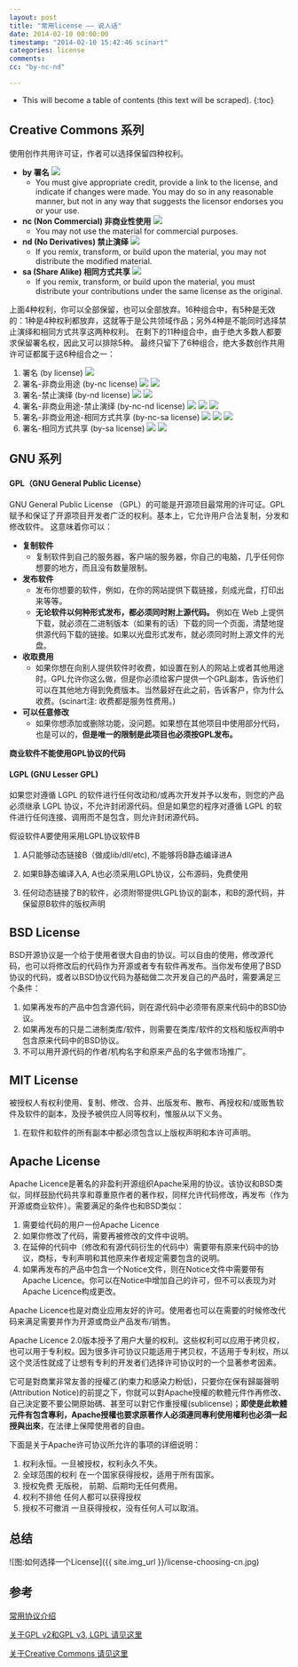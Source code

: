 ```yaml
---
layout: post
title: "常用license —— 说人话"
date: 2014-02-10 00:00:00
timestamp: "2014-02-10 15:42:46 scinart"
categories: license
comments:
cc: "by-nc-nd"

---
```


* This will become a table of contents (this text will be scraped).
{:toc}

## Creative Commons 系列
使用创作共用许可证，作者可以选择保留四种权利。

* **by 署名** ![](http://creativecommons.org/images/deed/by.png)
    * You must give appropriate credit, provide a link to the license, and indicate if changes were made. You may do so in any reasonable manner, but not in any way that suggests the licensor endorses you or your use.
* **nc (Non Commercial) 非商业性使用** ![](http://creativecommons.org/images/deed/nc.png)
    * You may not use the material for commercial purposes.
* **nd (No Derivatives) 禁止演绎** ![](http://creativecommons.org/images/deed/nd.png)
    * If you remix, transform, or build upon the material, you may not distribute the modified material.
* **sa (Share Alike) 相同方式共享** ![](http://creativecommons.org/images/deed/sa.png)
    * If you remix, transform, or build upon the material, you must distribute your contributions under the same license as the original.

上面4种权利，你可以全部保留，也可以全部放弃。16种组合中，有5种是无效的：1种是4种权利都放弃，这就等于是公共领域作品；另外4种是不能同时选择禁止演绎和相同方式共享这两种权利。
在剩下的11种组合中，由于绝大多数人都要求保留署名权，因此又可以排除5种。
最终只留下了6种组合，绝大多数创作共用许可证都属于这6种组合之一：
1. 署名 (by license) ![](http://creativecommons.org/images/deed/by.png)
2. 署名-非商业用途 (by-nc license) ![](http://creativecommons.org/images/deed/by.png) ![](http://creativecommons.org/images/deed/nc.png)
3. 署名-禁止演绎 (by-nd license) ![](http://creativecommons.org/images/deed/by.png) ![](http://creativecommons.org/images/deed/nd.png)
4. 署名-非商业用途-禁止演绎 (by-nc-nd license) ![](http://creativecommons.org/images/deed/by.png) ![](http://creativecommons.org/images/deed/nc.png) ![](http://creativecommons.org/images/deed/nd.png)
5. 署名-非商业用途-相同方式共享 (by-nc-sa license) ![](http://creativecommons.org/images/deed/by.png) ![](http://creativecommons.org/images/deed/nc.png) ![](http://creativecommons.org/images/deed/sa.png)
6. 署名-相同方式共享 (by-sa license) ![](http://creativecommons.org/images/deed/by.png) ![](http://creativecommons.org/images/deed/sa.png)

## GNU 系列
#### GPL（GNU General Public License）

GNU General Public License （GPL）的可能是开源项目最常用的许可证。GPL赋予和保证了开源项目开发者广泛的权利。基本上，它允许用户合法复制，分发和修改软件。 这意味着你可以：

* **复制软件**
    * 复制软件到自己的服务器，客户端的服务器，你自己的电脑，几乎任何你想要的地方，而且没有数量限制。
* **发布软件**
    * 发布你想要的软件，例如，在你的网站提供下载链接，刻成光盘，打印出来等等。
	* **无论软件以何种形式发布，都必须同时附上源代码。** 例如在 Web 上提供下载，就必须在二进制版本（如果有的话）下载的同一个页面，清楚地提供源代码下载的链接。如果以光盘形式发布，就必须同时附上源文件的光盘。
* **收取费用**
    * 如果你想在向别人提供软件时收费，如设置在别人的网站上或者其他用途时。GPL允许你这么做，但是你必须给客户提供一个GPL副本，告诉他们可以在其他地方得到免费版本。当然最好在此之前，告诉客户，你为什么收费。(scinart注: 收费都是服务性费用。)
* **可以任意修改**
    * 如果你想添加或删除功能，没问题。如果想在其他项目中使用部分代码，也是可以的，**但是唯一的限制是此项目也必须按GPL发布。**

**商业软件不能使用GPL协议的代码**

#### LGPL (GNU Lesser GPL)

如果您对遵循 LGPL 的软件进行任何改动和/或再次开发并予以发布，则您的产品必须继承 LGPL 协议，不允许封闭源代码。但是如果您的程序对遵循 LGPL 的软件进行任何连接、调用而不是包含，则允许封闭源代码。

假设软件A要使用采用LGPL协议软件B
1. A只能够动态链接B（做成lib/dll/etc), 不能够将B静态编译进A

2. 如果B静态编译入A, A也必须采用LGPL协议，公布源码，免费使用

3. 任何动态链接了B的软件，必须附带提供LGPL协议的副本，和B的源代码，并保留原B软件的版权声明

## BSD License
BSD开源协议是一个给于使用者很大自由的协议。可以自由的使用，修改源代码，也可以将修改后的代码作为开源或者专有软件再发布。当你发布使用了BSD协议的代码，或者以BSD协议代码为基础做二次开发自己的产品时，需要满足三个条件：

1. 如果再发布的产品中包含源代码，则在源代码中必须带有原来代码中的BSD协议。
2. 如果再发布的只是二进制类库/软件，则需要在类库/软件的文档和版权声明中包含原来代码中的BSD协议。
3. 不可以用开源代码的作者/机构名字和原来产品的名字做市场推广。

## MIT License
被授权人有权利使用、复制、修改、合并、出版发布、散布、再授权和/或贩售软件及软件的副本，及授予被供应人同等权利，惟服从以下义务。

1. 在软件和软件的所有副本中都必须包含以上版权声明和本许可声明。

## Apache License

Apache Licence是著名的非盈利开源组织Apache采用的协议。该协议和BSD类似，同样鼓励代码共享和尊重原作者的著作权，同样允许代码修改，再发布（作为开源或商业软件）。需要满足的条件也和BSD类似：
1. 需要给代码的用户一份Apache Licence
2. 如果你修改了代码，需要再被修改的文件中说明。
3. 在延伸的代码中（修改和有源代码衍生的代码中）需要带有原来代码中的协议，商标，专利声明和其他原来作者规定需要包含的说明。
4. 如果再发布的产品中包含一个Notice文件，则在Notice文件中需要带有Apache Licence。你可以在Notice中增加自己的许可，但不可以表现为对Apache Licence构成更改。

Apache Licence也是对商业应用友好的许可。使用者也可以在需要的时候修改代码来满足需要并作为开源或商业产品发布/销售。

Apache Licence 2.0版本授予了用户大量的权利。这些权利可以应用于拷贝权，也可以用于专利权。因为很多许可协议只能适用于拷贝权，不适用于专利权，所以这个灵活性就成了让想有专利的开发者们选择许可协议时的一个显著参考因素。

它可是對商業非常友善的授權ㄛ(約束力和感染力粉低)，只要你在保有歸屬聲明(Attribution Notice)的前提之下，你就可以對Apache授權的軟體元件作再修改、自己決定要不要公開原始碼、甚至可以對它作重授權(sublicense)；**即使是此軟體元件有包含專利，Apache授權也要求原著作人必須連同專利使用權利也必須一起授與出來**，在法律上保障使用者的自由。

下面是关于Apache许可协议所允许的事项的详细说明：

1. 权利永恒。一旦被授权，权利永久不失。
2. 全球范围的权利 在一个国家获得授权，适用于所有国家。
3. 授权免费 无版税， 前期、后期均无任何费用。
4. 权利不排他 任何人都可以获得授权
5. 授权不可撤消 一旦获得授权，没有任何人可以取消。

## 总结
![图:如何选择一个License]({{ site.img_url }}/license-choosing-cn.jpg)


## 参考
[常用协议介绍](https://www.liferay.com/community/forums/-/message_boards/message/4775410)

[关于GPL v2和GPL v3, LGPL 请见这里](http://blog.csdn.net/zhoudaxia/article/details/8044129)

[关于Creative Commons 请见这里](http://www.ruanyifeng.com/blog/2008/04/creative_commons_licenses.html)

